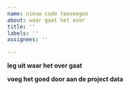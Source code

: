 ```yaml
---
name: nieuw code toevoegen
about: waar gaat het over
title: ''
labels: ''
assignees: ''

---
```


**leg uit waar het over gaat**


**voeg het goed door aan de project data**
